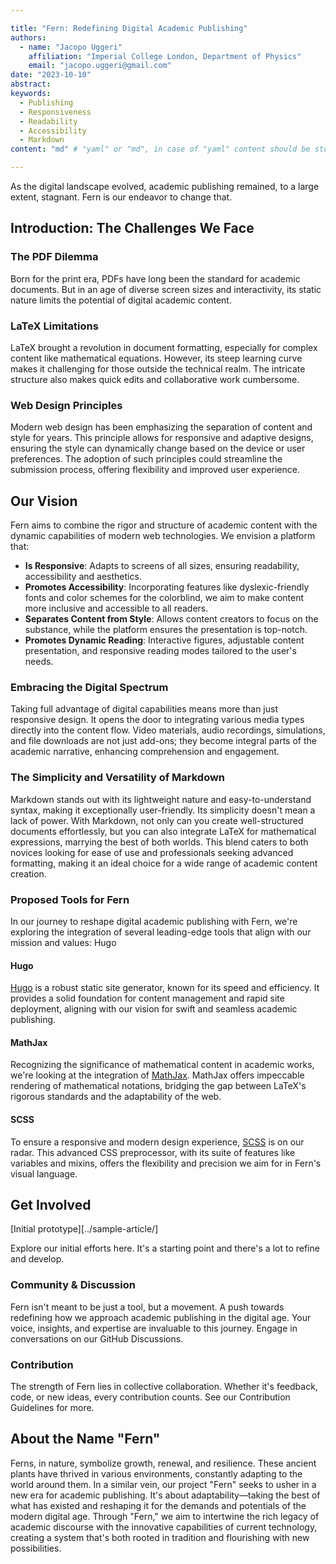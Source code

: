 ```yaml
---

title: "Fern: Redefining Digital Academic Publishing"
authors:
  - name: "Jacopo Uggeri"
    affiliation: "Imperial College London, Department of Physics"
    email: "jacopo.uggeri@gmail.com"
date: "2023-10-10"
abstract:
keywords:
  - Publishing
  - Responsiveness
  - Readability
  - Accessibility
  - Markdown
content: "md" # "yaml" or "md", in case of "yaml" content should be stored in section-<title>.yaml, in case of "md" content should be written below.

---
```


As the digital landscape evolved, academic publishing remained, to a large extent, stagnant. Fern is our endeavor to change that.

## Introduction: The Challenges We Face

### The PDF Dilemma
Born for the print era, PDFs have long been the standard for academic documents. But in an age of diverse screen sizes and interactivity, its static nature limits the potential of digital academic content.

### LaTeX Limitations
LaTeX brought a revolution in document formatting, especially for complex content like mathematical equations. However, its steep learning curve makes it challenging for those outside the technical realm. The intricate structure also makes quick edits and collaborative work cumbersome.

### Web Design Principles
Modern web design has been emphasizing the separation of content and style for years. This principle allows for responsive and adaptive designs, ensuring the style can dynamically change based on the device or user preferences. The adoption of such principles could streamline the submission process, offering flexibility and improved user experience.

## Our Vision
Fern aims to combine the rigor and structure of academic content with the dynamic capabilities of modern web technologies. We envision a platform that:

- **Is Responsive**: Adapts to screens of all sizes, ensuring readability, accessibility and aesthetics.
- **Promotes Accessibility**: Incorporating features like dyslexic-friendly fonts and color schemes for the colorblind, we aim to make content more inclusive and accessible to all readers.
- **Separates Content from Style**: Allows content creators to focus on the substance, while the platform ensures the presentation is top-notch.
- **Promotes Dynamic Reading**: Interactive figures, adjustable content presentation, and responsive reading modes tailored to the user's needs.

### Embracing the Digital Spectrum
Taking full advantage of digital capabilities means more than just responsive design. It opens the door to integrating various media types directly into the content flow. Video materials, audio recordings, simulations, and file downloads are not just add-ons; they become integral parts of the academic narrative, enhancing comprehension and engagement.

### The Simplicity and Versatility of Markdown
Markdown stands out with its lightweight nature and easy-to-understand syntax, making it exceptionally user-friendly. Its simplicity doesn't mean a lack of power. With Markdown, not only can you create well-structured documents effortlessly, but you can also integrate LaTeX for mathematical expressions, marrying the best of both worlds. This blend caters to both novices looking for ease of use and professionals seeking advanced formatting, making it an ideal choice for a wide range of academic content creation.

### Proposed Tools for Fern

In our journey to reshape digital academic publishing with Fern, we're exploring the integration of several leading-edge tools that align with our mission and values:
Hugo

#### Hugo
[Hugo](https://gohugo.io/) is a robust static site generator, known for its speed and efficiency. It provides a solid foundation for content management and rapid site deployment, aligning with our vision for swift and seamless academic publishing.

#### MathJax
Recognizing the significance of mathematical content in academic works, we're looking at the integration of [MathJax](https://www.mathjax.org/). MathJax offers impeccable rendering of mathematical notations, bridging the gap between LaTeX's rigorous standards and the adaptability of the web.

#### SCSS
To ensure a responsive and modern design experience, [SCSS](https://sass-lang.com/) is on our radar. This advanced CSS preprocessor, with its suite of features like variables and mixins, offers the flexibility and precision we aim for in Fern's visual language.

## Get Involved
[Initial prototype][../sample-article/]

Explore our initial efforts here. It's a starting point and there's a lot to refine and develop.

### Community & Discussion
Fern isn't meant to be just a tool, but a movement. A push towards redefining how we approach academic publishing in the digital age. Your voice, insights, and expertise are invaluable to this journey. Engage in conversations on our GitHub Discussions.

### Contribution
The strength of Fern lies in collective collaboration. Whether it's feedback, code, or new ideas, every contribution counts. See our Contribution Guidelines for more.

## About the Name "Fern"

Ferns, in nature, symbolize growth, renewal, and resilience. These ancient plants have thrived in various environments, constantly adapting to the world around them. In a similar vein, our project "Fern" seeks to usher in a new era for academic publishing. It's about adaptability—taking the best of what has existed and reshaping it for the demands and potentials of the modern digital age. Through "Fern," we aim to intertwine the rich legacy of academic discourse with the innovative capabilities of current technology, creating a system that's both rooted in tradition and flourishing with new possibilities.